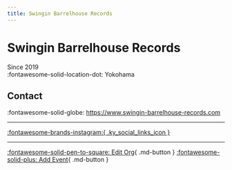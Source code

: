 ```yaml
---
title: Swingin Barrelhouse Records
---
```


# Swingin Barrelhouse Records

Since 2019  
:fontawesome-solid-location-dot: Yokohama  


## Contact

:fontawesome-solid-globe: <https://www.swingin-barrelhouse-records.com>  

---

 [:fontawesome-brands-instagram:{ .ky_social_links_icon }](https://instagram.com/swingin_barrelhouse_records)

---

[:fontawesome-solid-pen-to-square: Edit Org](https://github.com/swingdance/orgs/issues/new?assignees=&labels=update+org&projects=&template=03-update_entity.yml&title=Update%20Org%3A%20ja_JP%20%E2%80%A2%20Swingin%20Barrelhouse%20Records&region=ja_JP&id=swingin-barrelhouse-records&name=Swingin%20Barrelhouse%20Records){ .md-button } [:fontawesome-solid-plus: Add Event](https://github.com/swingdance/events/issues/new?assignees=&labels=add+event&projects=&template=02-add_entity.yml&title=Add%20Event%3A%20ja_JP%20%E2%80%A2%20%3CName%3E&region=ja_JP&province=Yokohama&city=Yokohama&org_id=swingin-barrelhouse-records){ .md-button }
